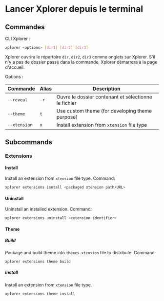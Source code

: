 # Lancer Xplorer depuis le terminal

## Commandes

CLI Xplorer :

```bash
xplorer <options> [dir1] [dir2] [dir3]
```

Xplorer ouvrira le répertoire `dir`, `dir2`, `dir3` comme onglets sur Xplorer. S'il n'y a pas de dossier passé dans la commande, Xplorer démarrera à la page d'accueil.

Options :

| Commande     | Alias | Description                                          |
| ------------ | ----- | ---------------------------------------------------- |
| `--reveal`   | `-r`  | Ouvre le dossier contenant et sélectionne le fichier |
| `--theme`    | `t`   | Use custom theme (for developing theme purpose)      |
| `--xtension` | `x`   | Install extension from `xtension` file type          |

## Subcommands

### Extensions

#### Install

Install an extension from `xtension` file type. Command:

```bash
xplorer extensions isntall <packaged xtension path/URL>
```

#### Uninstall

Uninstall an installed extension. Command:

```bash
xplorer extensions uninstall <extension identifier>
```

#### Theme

##### Build

Package and build theme into `themes.xtension` file to distribute. Command:

```bash
xplorer extensions theme build
```

##### Install

Install an extension from `xtension` file type.

```
xplorer extensions theme install
```
